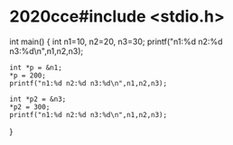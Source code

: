 # 2020cce#include <stdio.h>
int main()
{
	int n1=10, n2=20, n3=30;
	printf("n1:%d n2:%d n3:%d\n",n1,n2,n3);
	
	int *p = &n1;
	*p = 200;
	printf("n1:%d n2:%d n3:%d\n",n1,n2,n3);
	
	int *p2 = &n3;
	*p2 = 300;
	printf("n1:%d n2:%d n3:%d\n",n1,n2,n3);
 } 
